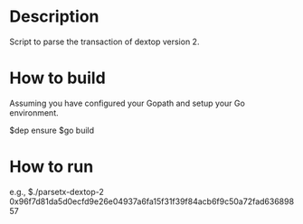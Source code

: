 # Description
Script to parse the transaction of dextop version 2.


# How to build
Assuming you have configured your Gopath and setup your Go environment.

$dep ensure
$go build

# How to run
e.g., $./parsetx-dextop-2 0x96f7d81da5d0ecfd9e26e04937a6fa15f31f39f84acb6f9c50a72fad63689857
